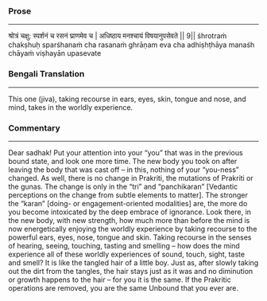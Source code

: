 ### Prose 
 --- 
श्रोत्रं चक्षु: स्पर्शनं च रसनं घ्राणमेव च |
अधिष्ठाय मनश्चायं विषयानुपसेवते || 9||
śhrotraṁ chakṣhuḥ sparśhanaṁ cha rasanaṁ ghrāṇam eva cha
adhiṣhṭhāya manaśh chāyaṁ viṣhayān upasevate

### Bengali Translation 
 --- 
This one (jiva), taking recourse in ears, eyes, skin, tongue and nose, and mind, takes in the worldly experience.

### Commentary 
 --- 
Dear sadhak! Put your attention into your “you” that was in the previous bound state, and look one more time. The new body you took on after leaving the body that was cast off – in this, nothing of your “you-ness” changed. As well, there is no change in Prakriti, the mutations of Prakriti or the gunas. The change is only in the “tri” and “panchikaran” [Vedantic perceptions on the change from subtle elements to matter]. The stronger the “karan” [doing- or engagement-oriented modalities] are, the more do you become intoxicated by the deep embrace of ignorance. Look there, in the new body, with new strength, how much more than before the mind is now energetically enjoying the worldly experience by taking recourse to the powerful ears, eyes, nose, tongue and skin. Taking recourse in the senses of hearing, seeing, touching, tasting and smelling – how does the mind experience all of these worldly experiences of sound, touch, sight, taste and smell? It is like the tangled hair of a little boy. Just as, after slowly taking out the dirt from the tangles, the hair stays just as it was and no diminution or growth happens to the hair – for you it is the same. If the Prakritic operations are removed, you are the same Unbound that you ever are.
